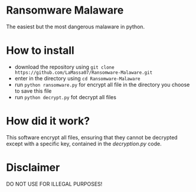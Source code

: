 # Ransomware Malaware
The easiest but the most dangerous malaware in python.
 
 
# How to install
- download the repository using `git clone https://github.com/LaMassa07/Ransomware-Malaware.git`
- enter in the directory using `cd Ransomware-Malaware`
- run `python ransomware.py` for encrypt all file in the directory you choose to save this file
- run `python decrypt.py` fot decrypt all files

# How did it work?
This software encrypt all files, ensuring that they cannot be decrypted except with a specific key, contained in the _decryption.py_ code.


# Disclaimer
DO NOT USE FOR ILLEGAL PURPOSES!
